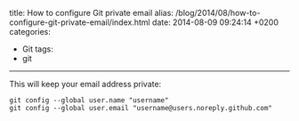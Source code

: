 title: How to configure Git private email
alias: /blog/2014/08/how-to-configure-git-private-email/index.html
date: 2014-08-09 09:24:14 +0200
categories:
- Git
tags:
- git
---

This will keep your email address private:

	git config --global user.name "username"
	git config --global user.email "username@users.noreply.github.com"
